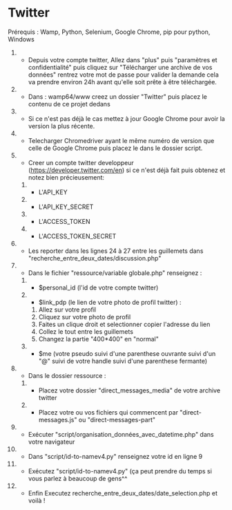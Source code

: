 # Twitter
Prérequis : Wamp, Python, Selenium, Google Chrome, pip pour python, Windows

1. - Depuis votre compte twitter, Allez dans "plus" puis "paramètres et confidentialité" puis cliquez sur  "Télécharger une archive de vos données" rentrez 
votre mot de passe pour valider la demande cela va prendre environ 24h avant qu'elle soit prête à être téléchargée.
2. - Dans : wamp64/www creez un dossier "Twitter" puis placez le contenu de ce projet dedans
3. - Si ce n'est pas déjà le cas mettez à jour Google Chrome pour avoir la version la plus récente.
4. - Telecharger Chromedriver ayant le même numéro de version que celle de Google Chrome puis placez le dans le dossier script.
5. - Creer un compte twitter developpeur (https://developer.twitter.com/en)  si ce n'est déjà fait puis obtenez et notez bien précieusement: 
	1. - L'API_KEY 
	2. - L'API_KEY_SECRET
	3. - L'ACCESS_TOKEN
	4. - L'ACCESS_TOKEN_SECRET
  
6. - Les reporter dans les lignes 24 à 27 entre les guillemets dans  "recherche_entre_deux_dates/discussion.php"

7. - Dans le fichier "ressource/variable globale.php" renseignez :
	1. - $personal_id (l'id de votre compte twitter)
	2. - $link_pdp (le lien de votre photo de profil twitter) : 
		1. Allez sur votre profil 
		2. Cliquez sur votre photo de profil
		3. Faites un clique droit et selectionner copier l'adresse du lien
		4. Collez le tout entre les guillemets 
		5. Changez la partie "400*400" en  "normal"
	3. - $me (votre pseudo suivi d'une parenthese ouvrante suivi  d'un "@" suivi de votre handle suivi d'une parenthese fermante)
8. - Dans le dossier ressource :
	1. - Placez votre dossier "direct_messages_media" de votre archive twitter
	2. - Placez votre ou vos fichiers qui commencent par "direct-messages.js" ou "direct-messages-part"
    
 9. - Exécuter "script/organisation_données_avec_datetime.php" dans votre navigateur 
10. - Dans "script/id-to-namev4.py" renseignez votre id en ligne 9 
11. - Exécutez "script/id-to-namev4.py" (ça peut prendre du temps si vous parlez à beaucoup de gens^^

12. - Enfin  Executez recherche_entre_deux_dates/date_selection.php et voilà !

